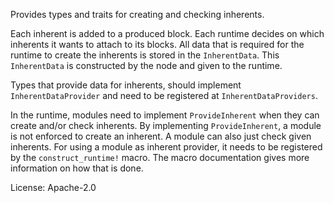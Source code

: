 Provides types and traits for creating and checking inherents.

Each inherent is added to a produced block. Each runtime decides on which inherents it
wants to attach to its blocks. All data that is required for the runtime to create the inherents
is stored in the `InherentData`. This `InherentData` is constructed by the node and given to
the runtime.

Types that provide data for inherents, should implement `InherentDataProvider` and need to be
registered at `InherentDataProviders`.

In the runtime, modules need to implement `ProvideInherent` when they can create and/or check
inherents. By implementing `ProvideInherent`, a module is not enforced to create an inherent.
A module can also just check given inherents. For using a module as inherent provider, it needs
to be registered by the `construct_runtime!` macro. The macro documentation gives more
information on how that is done.

License: Apache-2.0
